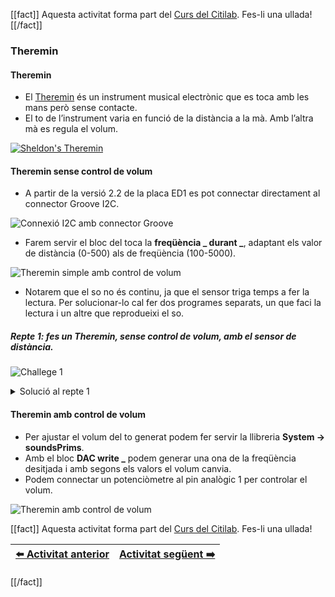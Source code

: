[[fact]]
Aquesta activitat forma part del [Curs del Citilab](../citilab-course-ca). Fes-li una ullada!
[[/fact]]

### Theremin

#### Theremin

* El [Theremin](https://ca.wikipedia.org/wiki/Theremin) és un instrument musical electrònic que es toca amb les mans però sense contacte.
* El to de l’instrument varia en funció de la distància a la mà. Amb l’altra mà es regula el volum.

[![Sheldon's Theremin](https://img.youtube.com/vi/_YYABE0R3uA/0.jpg)](https://www.youtube.com/watch?v=_YYABE0R3uA)

#### Theremin sense control de volum

* A partir de la versió 2.2 de la placa ED1 es pot connectar directament al connector Groove I2C.

![Connexió I2C amb connector Groove](cm09-01-i2c-groove.jpg)

* Farem servir el bloc del toca la **freqüència \_ durant \_**, adaptant els valor de distància (0-500) als de freqüència (100-5000).

![Theremin simple amb control de volum](cm09-02-theremin1.png)

* Notarem que el so no és continu, ja que el sensor triga temps a fer la lectura. Per solucionar-lo cal fer dos programes separats, un que faci la lectura i un altre que reprodueixi el so.

##### Repte 1: fes un Theremin, sense control de volum, amb el sensor de distància.

![Challege 1](cm-challenge.png)

<details> <summary>Solució al repte 1</summary> 

![Solució repte 1](cm09-s1.png)

 </details>

#### Theremin amb control de volum

* Per ajustar el volum del to generat podem fer servir la llibreria **System -> soundsPrims**.
* Amb el bloc **DAC write \_** podem generar una ona de la freqüència desitjada i amb segons els valors el volum canvia.
* Podem connectar un potenciòmetre al pin analògic 1 per controlar el volum.

![Theremin amb control de volum](cm09-03-theremin2.png)

[[fact]]
Aquesta activitat forma part del [Curs del Citilab](../citilab-course-ca). Fes-li una ullada!

| [⬅️ Activitat anterior](../citilab-course-08-ca) | [Activitat següent ➡️](../citilab-course-10-ca) |
|--|--|

[[/fact]]

